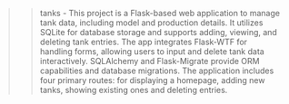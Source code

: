 >> tanks - This project is a Flask-based web application to manage tank data, including model and production details. It utilizes SQLite for database storage and supports adding, viewing, and deleting tank entries. The app integrates Flask-WTF for handling forms, allowing users to input and delete tank data interactively. SQLAlchemy and Flask-Migrate provide ORM capabilities and database migrations. The application includes four primary routes: for displaying a homepage, adding new tanks, showing existing ones and deleting entries.
